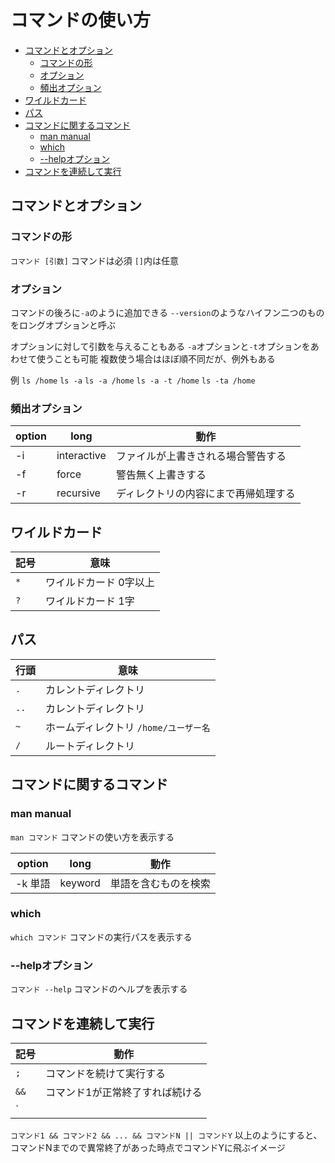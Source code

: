 # コマンドの使い方
- [コマンドとオプション](#コマンドとオプション)
  - [コマンドの形](#コマンドの形)
  - [オプション](#オプション)
  - [頻出オプション](#頻出オプション)
- [ワイルドカード](#ワイルドカード)
- [パス](#パス)
- [コマンドに関するコマンド](#コマンドに関するコマンド)
  - [man manual](#man-manual)
  - [which](#which)
  - [--helpオプション](#--helpオプション)
- [コマンドを連続して実行](#コマンドを連続して実行)

## コマンドとオプション

### コマンドの形
`コマンド [引数]`
コマンドは必須
`[]`内は任意

### オプション
コマンドの後ろに`-a`のように追加できる
`--version`のようなハイフン二つのものをロングオプションと呼ぶ

オプションに対して引数を与えることもある
`-a`オプションと`-t`オプションをあわせて使うことも可能
複数使う場合はほぼ順不同だが、例外もある

例
`ls /home`
`ls -a`
`ls -a /home`
`ls -a -t /home`
`ls -ta /home`

### 頻出オプション

| option | long        | 動作                                 |
| ------ | ----------- | ------------------------------------ |
| -i     | interactive | ファイルが上書きされる場合警告する   |
| -f     | force       | 警告無く上書きする                   |
| -r     | recursive   | ディレクトリの内容にまで再帰処理する |

## ワイルドカード

| 記号 | 意味                   |
| ---- | ---------------------- |
| `*`  | ワイルドカード 0字以上 |
| `?`  | ワイルドカード 1字     |

## パス

| 行頭 | 意味                                  |
| ---- | ------------------------------------- |
| `.`  | カレントディレクトリ                  |
| `..` | カレントディレクトリ                  |
| `~`  | ホームディレクトリ `/home/ユーザー名` |
| `/`  | ルートディレクトリ                    |

## コマンドに関するコマンド

### man manual
`man コマンド`
コマンドの使い方を表示する

| option  | long    | 動作                 |
| ------- | ------- | -------------------- |
| -k 単語 | keyword | 単語を含むものを検索 |

### which
`which コマンド`
コマンドの実行パスを表示する

### --helpオプション
`コマンド --help`
コマンドのヘルプを表示する

## コマンドを連続して実行
記号|動作
-|-
`;`|コマンドを続けて実行する
`&&` | コマンド1が正常終了すれば続ける
`||` | コマンド1が異常終了すれば続ける

`コマンド1 && コマンド2 && ... && コマンドN || コマンドY`
以上のようにすると、コマンドNまでので異常終了があった時点でコマンドYに飛ぶイメージ
